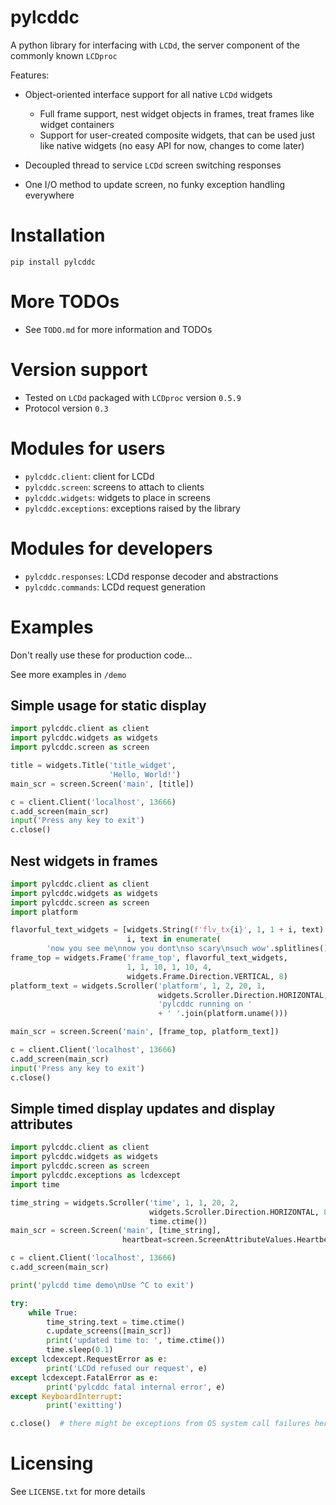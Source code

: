 # pylcddc

A python library for interfacing with ``LCDd``, the server
component of the commonly known ``LCDproc``

Features:

- Object-oriented interface support for all native 
  ``LCDd`` widgets
    - Full frame support, nest widget objects in frames, treat frames 
      like widget containers
    - Support for user-created composite widgets, that can be used just 
      like native widgets (no easy API for now, changes to come later)
      
- Decoupled thread to service ``LCDd`` screen switching responses 
- One I/O method to update screen, no funky exception handling everywhere

# Installation
``pip install pylcddc``

# More TODOs
- See ``TODO.md`` for more information and TODOs

# Version support
- Tested on ``LCDd`` packaged with ``LCDproc`` version ``0.5.9``
- Protocol version ``0.3``

# Modules for users
- ``pylcddc.client``: client for LCDd
- ``pylcddc.screen``: screens to attach to clients
- ``pylcddc.widgets``: widgets to place in screens
- ``pylcddc.exceptions``: exceptions raised by the library

# Modules for developers
- ``pylcddc.responses``: LCDd response decoder and abstractions
- ``pylcddc.commands``: LCDd request generation

# Examples
Don't really use these for production code...

See more examples in ``/demo``

## Simple usage for static display

```python
import pylcddc.client as client
import pylcddc.widgets as widgets
import pylcddc.screen as screen

title = widgets.Title('title_widget',
                      'Hello, World!')
main_scr = screen.Screen('main', [title])

c = client.Client('localhost', 13666)
c.add_screen(main_scr)
input('Press any key to exit')
c.close()
```

## Nest widgets in frames
```python
import pylcddc.client as client
import pylcddc.widgets as widgets
import pylcddc.screen as screen
import platform

flavorful_text_widgets = [widgets.String(f'flv_tx{i}', 1, 1 + i, text) for 
                          i, text in enumerate(
        'now you see me\nnow you dont\nso scary\nsuch wow'.splitlines())]
frame_top = widgets.Frame('frame_top', flavorful_text_widgets, 
                          1, 1, 10, 1, 10, 4, 
                          widgets.Frame.Direction.VERTICAL, 8)
platform_text = widgets.Scroller('platform', 1, 2, 20, 1,
                                 widgets.Scroller.Direction.HORIZONTAL, 1,
                                 'pylcddc running on ' 
                                 + ' '.join(platform.uname()))

main_scr = screen.Screen('main', [frame_top, platform_text])

c = client.Client('localhost', 13666)
c.add_screen(main_scr)
input('Press any key to exit')
c.close()
```

## Simple timed display updates and display attributes

```python
import pylcddc.client as client
import pylcddc.widgets as widgets
import pylcddc.screen as screen
import pylcddc.exceptions as lcdexcept
import time

time_string = widgets.Scroller('time', 1, 1, 20, 2,
                               widgets.Scroller.Direction.HORIZONTAL, 8,
                               time.ctime())
main_scr = screen.Screen('main', [time_string],
                         heartbeat=screen.ScreenAttributeValues.Heartbeat.OFF)

c = client.Client('localhost', 13666)
c.add_screen(main_scr)

print('pylcdd time demo\nUse ^C to exit')

try:
    while True:
        time_string.text = time.ctime()
        c.update_screens([main_scr])
        print('updated time to: ', time.ctime())
        time.sleep(0.1)
except lcdexcept.RequestError as e:
        print('LCDd refused our request', e)
except lcdexcept.FatalError as e:
        print('pylcddc fatal internal error', e)
except KeyboardInterrupt:
        print('exitting')

c.close()  # there might be exceptions from OS system call failures here
```

# Licensing 
See ``LICENSE.txt`` for more details